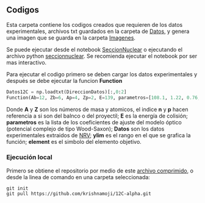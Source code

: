 ## Codigos

Esta carpeta contiene los codigos creados que requieren de los datos experimentales, archivos txt guardados en la carpeta de [Datos](https://github.com/krishnamoji/12C-alpha/tree/main/Codigos/Datos), y genera una imagen que se guarda en la carpeta [Imagenes](https://github.com/krishnamoji/12C-alpha/tree/main/Codigos/Imagenes).

Se puede ejecutar desde el notebook [SeccionNuclear](https://github.com/krishnamoji/12C-alpha/blob/main/Codigos/SeccionNuclear_alfa_12C.ipynb) o ejecutando el archivo python [seccionnuclear](https://github.com/krishnamoji/12C-alpha/blob/main/Codigos/seccionnuclear.py). Se recomienda ejecutar el notebook por ser mas interactivo.

Para ejecutar el codigo primero se deben cargar los datos experimentales y después se debe ejecutar la funcion **Function** 

```python
Datos12C = np.loadtxt(DireccionDatos)[:,0:2]
Function(Ab=12, Zb=6, Ap=4, Zp=2, E=139, parametros=[108.1, 1.22, 0.76, 16.9, 1.85, 0.47, 1.26 ], Datos=Datos12C, ylim=(0.01,100), element='C')
```
Donde **A** y **Z** son los números de masa y atomicos, el indice **n** y **p** hacen referencia a si son del balnco o del proyectil; **E** es la energía de colisión; **parametros** es la lista de los coeficientes de ajuste del modelo óptico (potencial complejo de tipo Wood-Saxon); **Datos** son los datos experimentales extraidos de [NRV](http://nrv.jinr.ru/nrv/webnrv/expdata/?tab=elastic); **ylim** es el rango en el que se grafica la función; **element** es el simbolo del elemento objetivo.

<h3> Ejecución local </h3>

Primero se obtiene el repositorio por medio de este [archivo comprimido](https://github.com/krishnamoji/12C-alpha/archive/refs/heads/main.zip), o desde la linea de comando en una carpeta seleccionada:

```linux
git init
git pull https://github.com/krishnamoji/12C-alpha.git
```

